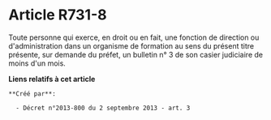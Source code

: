 # Article R731-8

Toute personne qui exerce, en droit ou en fait, une fonction de direction ou d'administration dans un organisme de formation
au sens du présent titre présente, sur demande du préfet, un bulletin n° 3 de son casier judiciaire de moins d'un mois.

**Liens relatifs à cet article**

	**Créé par**:

	  - Décret n°2013-800 du 2 septembre 2013 - art. 3
